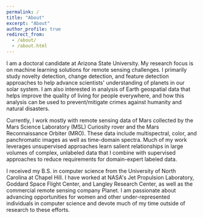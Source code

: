 ```yaml
---
permalink: /
title: "About"
excerpt: "About"
author_profile: true
redirect_from: 
  - /about/
  - /about.html
---
```


I am a doctoral candidate at Arizona State University. My research focus is on machine learning solutions for remote sensing challenges. I primarily study novelty detection, change detection, and feature detection approaches to help advance scientists' understanding of planets in our solar system. I am also interested in analysis of Earth geospatial data that helps improve the quality of living for people everywhere, and how this analysis can be used to prevent/mitigate crimes against humanity and natural disasters.

Currently, I work mostly with remote sensing data of Mars collected by the Mars Science Laboratory (MSL) Curiosity rover and the Mars Reconnaissance Orbiter (MRO). These data include multispectral, color, and panchromatic images as well as time-domain spectra. Much of my work leverages unsupervised approaches learn salient relationships in large volumes of complex, unlabeled data that I combine with supervised approaches to reduce requirements for domain-expert labeled data. 

I received my B.S. in computer science from the University of North Carolina at Chapel Hill. I have worked at NASA's Jet Propulsion Laboratory, Goddard Space Flight Center, and Langley Research Center, as well as the commercial remote sensing company Planet. I am passionate about advancing opportunities for women and other under-represented individuals in computer science and devote much of my time outside of research to these efforts.
